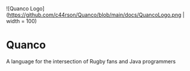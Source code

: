 ![Quanco Logo](https://github.com/c44rson/Quanco/blob/main/docs/QuancoLogo.png | width = 100)
# Quanco
A language for the intersection of Rugby fans and Java programmers
